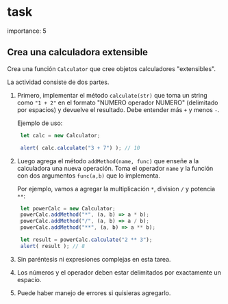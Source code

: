 # task

importance: 5

## Crea una calculadora extensible

Crea una función `Calculator` que cree objetos calculadores "extensibles".

La actividad consiste de dos partes.

1. Primero, implementar el método `calculate(str)` que toma un string como `"1 + 2"` en el formato "NUMERO operador NUMERO" \(delimitado por espacios\) y devuelve el resultado. Debe entender más `+` y menos `-`.

   Ejemplo de uso:

   ```javascript
    let calc = new Calculator;

    alert( calc.calculate("3 + 7") ); // 10
   ```

2. Luego agrega el método `addMethod(name, func)` que enseñe a la calculadora una nueva operación. Toma el operador `name` y la función con dos argumentos `func(a,b)` que lo implementa.

   Por ejemplo, vamos a agregar la multiplicación `*`, division `/` y potencia `**`:

   ```javascript
    let powerCalc = new Calculator;
    powerCalc.addMethod("*", (a, b) => a * b);
    powerCalc.addMethod("/", (a, b) => a / b);
    powerCalc.addMethod("**", (a, b) => a ** b);

    let result = powerCalc.calculate("2 ** 3");
    alert( result ); // 8
   ```

3. Sin paréntesis ni expresiones complejas en esta tarea.
4. Los números y el operador deben estar delimitados por exactamente un espacio.
5. Puede haber manejo de errores si quisieras agregarlo.

